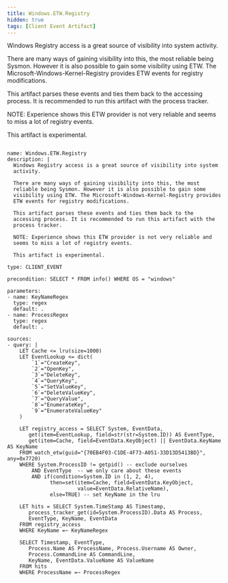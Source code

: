 ```yaml
---
title: Windows.ETW.Registry
hidden: true
tags: [Client Event Artifact]
---
```


Windows Registry access is a great source of visibility into system
activity.

There are many ways of gaining visibility into this, the most
reliable being Sysmon. However it is also possible to gain some
visibility using ETW. The Microsoft-Windows-Kernel-Registry provides
ETW events for registry modifications.

This artifact parses these events and ties them back to the
accessing process. It is recommended to run this artifact with the
process tracker.

NOTE: Experience shows this ETW provider is not very reliable and
seems to miss a lot of registry events.

This artifact is experimental.


<pre><code class="language-yaml">
name: Windows.ETW.Registry
description: |
  Windows Registry access is a great source of visibility into system
  activity.

  There are many ways of gaining visibility into this, the most
  reliable being Sysmon. However it is also possible to gain some
  visibility using ETW. The Microsoft-Windows-Kernel-Registry provides
  ETW events for registry modifications.

  This artifact parses these events and ties them back to the
  accessing process. It is recommended to run this artifact with the
  process tracker.

  NOTE: Experience shows this ETW provider is not very reliable and
  seems to miss a lot of registry events.

  This artifact is experimental.

type: CLIENT_EVENT

precondition: SELECT * FROM info() WHERE OS = "windows"

parameters:
- name: KeyNameRegex
  type: regex
  default: .
- name: ProcessRegex
  type: regex
  default: .

sources:
- query: |
    LET Cache <= lru(size=1000)
    LET EventLookup <= dict(
        `1`="CreateKey",
        `2`="OpenKey",
        `3`="DeleteKey",
        `4`="QueryKey",
        `5`="SetValueKey",
        `6`="DeleteValueKey",
        `7`="QueryValue",
        `8`="EnumerateKey",
        `9`="EnumerateValueKey"
    )

    LET registry_access = SELECT System, EventData,
       get(item=EventLookup, field=str(str=System.ID)) AS EventType,
       get(item=Cache, field=EventData.KeyObject) || EventData.KeyName AS KeyName
    FROM watch_etw(guid="{70EB4F03-C1DE-4F73-A051-33D13D5413BD}", any=0x7720)
    WHERE System.ProcessID != getpid() -- exclude ourselves
        AND EventType  -- we only care about these events
        AND if(condition=System.ID in (1, 2, 4),
              then=set(item=Cache, field=EventData.KeyObject,
                       value=EventData.RelativeName),
              else=TRUE) -- set KeyName in the lru

    LET hits = SELECT System.TimeStamp AS Timestamp,
       process_tracker_get(id=System.ProcessID).Data AS Process,
       EventType, KeyName, EventData
    FROM registry_access
    WHERE KeyName =~ KeyNameRegex

    SELECT Timestamp, EventType,
       Process.Name AS ProcessName, Process.Username AS Owner,
       Process.CommandLine AS CommandLine,
       KeyName, EventData.ValueName AS ValueName
    FROM hits
    WHERE ProcessName =~ ProcessRegex

</code></pre>

